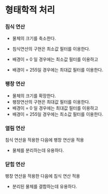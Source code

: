 # 형태학적 처리

### 침식 연산

- 물체의 크기를 축소한다.

- 침식연산의 구현은 최소값 필터를 이용한다.

- 배경이 = 0 일 경우에는 최소값 필터를 이용하고
- 배경이 = 255일 경우에는 최대값 필터를 이용한다.



### 팽창 연산

- 물체의 크기를 확장한다.
- 팽창연산의 구현은 최대값 필터를 이용한다.
- 배경이 = 0 일 경우에는 최대값 필터를 이용하고
- 배경이 = 255일 경우에는 최소값 필터를 이용한다.



### 열림 연산

침식 연산을 적용한 다음에 팽창 연산을 적용

- 물체를 분리하는데 유용하다.



### 닫힘 연산

팽창 연산을 적용한 다음에 침식 연산 적용

- 분리된 물체를 결합하는데 유용하다.